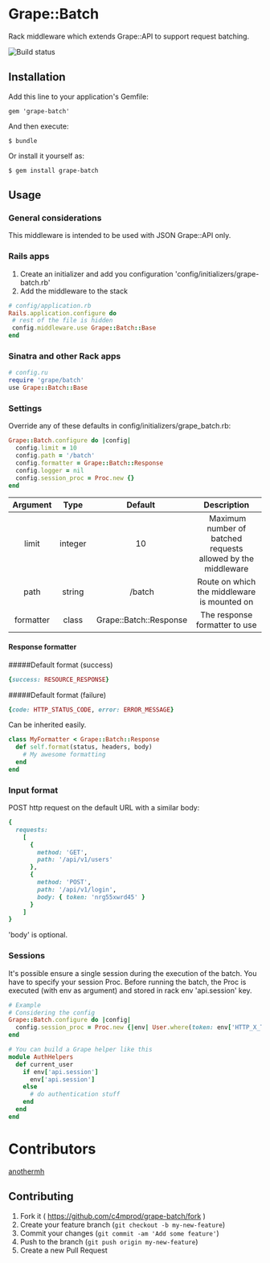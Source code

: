 # Grape::Batch

Rack middleware which extends Grape::API to support request batching.

![Build status](https://travis-ci.org/c4mprod/grape-batch.svg?branch=master)

## Installation

Add this line to your application's Gemfile:

    gem 'grape-batch'

And then execute:

    $ bundle

Or install it yourself as:

    $ gem install grape-batch

## Usage
### General considerations
This middleware is intended to be used with JSON Grape::API only.

### Rails apps
1. Create an initializer and add you configuration 'config/initializers/grape-batch.rb'
2. Add the middleware to the stack
```ruby
# config/application.rb
Rails.application.configure do
 # rest of the file is hidden
 config.middleware.use Grape::Batch::Base
end
```

### Sinatra and other Rack apps
```ruby
# config.ru
require 'grape/batch'
use Grape::Batch::Base
```

### Settings
Override any of these defaults in config/initializers/grape_batch.rb:

```ruby
Grape::Batch.configure do |config|
  config.limit = 10
  config.path = '/batch'
  config.formatter = Grape::Batch::Response
  config.logger = nil
  config.session_proc = Proc.new {}
end
```

| Argument | Type | Default | Description
| :---: | :---: | :---: | :---:
| limit | integer | 10 | Maximum number of batched requests allowed by the middleware
| path | string | /batch | Route on which the middleware is mounted on
| formatter | class | Grape::Batch::Response | The response formatter to use

#### Response formatter
#####Default format (success)
```ruby
{success: RESOURCE_RESPONSE}
```

#####Default format (failure)
```ruby
{code: HTTP_STATUS_CODE, error: ERROR_MESSAGE}
```

Can be inherited easily.
```ruby
class MyFormatter < Grape::Batch::Response
  def self.format(status, headers, body)
    # My awesome formatting
  end
end
```

### Input format
POST http request on the default URL with a similar body:
```ruby
{
  requests: 
    [
      {
        method: 'GET', 
        path: '/api/v1/users'
      },
      {
        method: 'POST', 
        path: '/api/v1/login',
        body: { token: 'nrg55xwrd45' }
      }
    ]
}
```

'body' is optional.

### Sessions
It's possible ensure a single session during the execution of the batch. You have to specify your session Proc. Before running the batch, the Proc is executed (with env as argument) and stored in rack env 'api.session' key.
```ruby
# Example
# Considering the config
Grape::Batch.configure do |config|
  config.session_proc = Proc.new {|env| User.where(token: env['HTTP_X_TOKEN']).first }
end

# You can build a Grape helper like this
module AuthHelpers
  def current_user
    if env['api.session']
      env['api.session']
    else
      # do authentication stuff
    end
  end
end
```

# Contributors
[anothermh](https://github.com/anothermh)

## Contributing

1. Fork it ( https://github.com/c4mprod/grape-batch/fork )
2. Create your feature branch (`git checkout -b my-new-feature`)
3. Commit your changes (`git commit -am 'Add some feature'`)
4. Push to the branch (`git push origin my-new-feature`)
5. Create a new Pull Request
